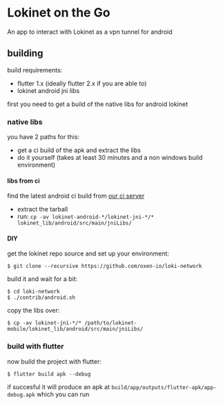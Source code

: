 # Lokinet on the Go

An app to interact with Lokinet as a vpn tunnel for android

## building

build requirements:

* flutter 1.x (ideally flutter 2.x if you are able to)
* lokinet android jni libs

first you need to get a build of the native libs for android lokinet

### native libs

you have 2 paths for this:

* get a ci build of the apk and extract the libs
* do it yourself (takes at least 30 minutes and a non windows build environment)

#### libs from ci

find the latest android ci build from [our ci server](https://oxen.rocks/oxen-io/loki-network/dev/?C=M&O=D)

* extract the tarball
* run: `cp -av lokinet-android-*/lokinet-jni-*/* lokinet_lib/android/src/main/jniLibs/`

#### DIY

get the lokinet repo source and set up your environment:

    $ git clone --recursive https://github.com/oxen-io/loki-network

build it and wait for a bit:

    $ cd loki-network
    $ ./contrib/android.sh
    
copy the libs over:

    $ cp -av lokinet-jni-*/* /path/to/lokinet-mobile/lokinet_lib/android/src/main/jniLibs/


### build with flutter

now build the project with flutter:

    $ flutter build apk --debug
    
if succesful it will produce an apk at `build/app/outputs/flutter-apk/app-debug.apk` which you can run
